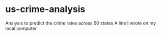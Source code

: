 # us-crime-analysis
Analysis to predict the crime rates across 50 states
A line I wrote on my local computer
